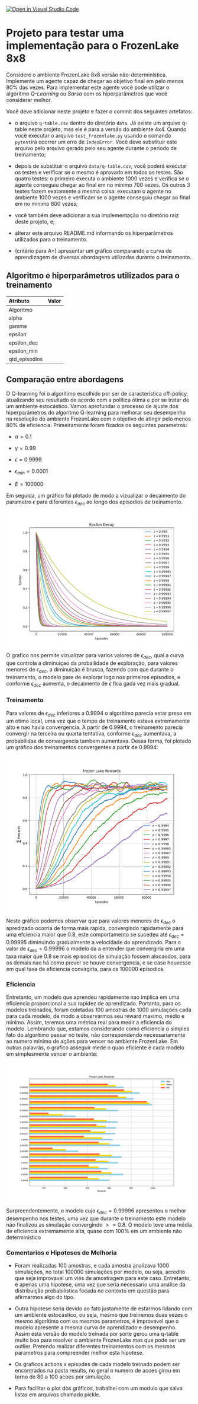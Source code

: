 [![Open in Visual Studio Code](https://classroom.github.com/assets/open-in-vscode-c66648af7eb3fe8bc4f294546bfd86ef473780cde1dea487d3c4ff354943c9ae.svg)](https://classroom.github.com/online_ide?assignment_repo_id=10442743&assignment_repo_type=AssignmentRepo)
# Projeto para testar uma implementação para o FrozenLake 8x8

Considere o ambiente FrozenLake 8x8 versão não-determinística. Implemente um agente capaz de chegar ao objetivo final em pelo menos 80% das vezes. Para implementar este agente você pode utilizar o algoritmo *Q-Learning* ou *Sarsa* com os hiperparâmetros que você considerar melhor. 

Você deve adicionar neste projeto e fazer o commit dos seguintes artefatos: 

* o arquivo `q-table.csv` dentro do diretório `data`. Já existe um arquivo q-table neste projeto, mas ele é para a versão do ambiente 4x4. Quando você executar o arquivo `test_frozenlake.py` usando o comando `pytest`irá ocorrer um erro de `IndexError`. Você deve substituir este arquivo pelo arquivo gerado pelo seu agente durante o período de treinamento; 

* depois de substituir o arquivo `data/q-table.csv`, você poderá executar os testes e verificar se o mesmo é aprovado em todos os testes. São quatro testes: o primeiro executa o ambiente 1000 vezes e verifica se o agente conseguiu chegar ao final em no mínimo 700 vezes. Os outros 3 testes fazem exatamente a mesma coisa: executam o agente no ambiente 1000 vezes e verificam se o agente conseguiu chegar ao final em no mínimo 800 vezes;

* você também deve adicionar a sua implementação no diretório raiz deste projeto, e;

* alterar este arquivo README.md informando os hiperparâmetros utilizados para o treinamento. 

* (critério para A+) apresentar um gráfico comparando a curva de aprendizagem de diversas abordagens utilizadas durante o treinamento. 

## Algoritmo e hiperparâmetros utilizados para o treinamento

| Atributo        |  Valor     |
|:----------------|:----------:|
| Algoritmo       |            |
| alpha           |            |
| gamma           |            |
| epsilon         |            |
| epsilon_dec     |            |
| epsilon_min     |            |
| qtd_episodios   |            |


## Comparação entre abordagens

O Q-learning foi o algorítimo escolhido por ser de característica off-policy, atualizando seu resultado de acordo com a política ótima e por se tratar de um ambiente estocástico. Vamos aprofundar o processo de ajuste dos hiperparâmetros do algoritmo Q-learning para melhorar seu desempenho na resolução do ambiente FrozenLake com o objetivo de atingir pelo menos 80% de eficiencia. Primeiramente foram fixados os seguintes parametros:


* $\alpha = 0.1$

* $\gamma = 0.99$

* $\epsilon = 0.9999$

* $\epsilon_{min} = 0.0001$

* $E = 100000$

Em seguida, um gráfico foi plotado de modo a vizualizar o decaimento do parametro $\epsilon$ para diferentes $\epsilon_{dec}$ ao longo dos episodios de treinamento.

![alt text](results/epsilon_per_episodes.png "Epsilon x Episodes")

<!-- O gráfico ajuda a visualizar o efeito de diferentes valores de epsilon na compensação exploration-explotation durante o processo de Q-learning. Um valor mais alto de epsilon significa que o algoritmo tem mais chances de explorar o ambiente selecionando ações aleatórias, enquanto um valor mais baixo de epsilon significa que o algoritmo tem mais chances de explorar os valores Q aprendidos selecionando a ação com o valor Q mais alto.

Além disso, mostra que, à medida que o epsilon diminui ao longo do tempo, o algoritmo se concentra mais em explorar os valores Q aprendidos, o que pode levar a um desempenho melhor na tarefa. No entanto, um valor baixo de epsilon pode fazer com que o algoritmo fique preso em um ótimo local e perca o ótimo global. Portanto, é essencial equilibrar a exploração e a "exploitação" escolhendo um valor apropriado de $\epsilon_{dec}$. -->

O grafico nos permite vizualizar para varios valores de $\epsilon_{dec}$, qual a curva que controla a diminuiçao da probailidade de exploração, para valores menores de $\epsilon_{dec}$, a diminuição é brusca, fazendo com que durante o treinamento, o modelo pare de explorar logo nos primeiros episodios, e conforme $\epsilon_{dec}$ aumenta, o decaimento de $\epsilon$ fica gada vez mais gradual.

### Treinamento

Para valores de $\epsilon_{dec}$ inferiores a $0.9994$ o algoritimo parecia estar preso em um otimo local, uma vez que o tempo de treinamento estava extremamente alto e nao havia convergencia. A partir de $0.9994$, o treinamento parecia convergir na terceira ou quarta tentativa, conforme $\epsilon_{dec}$ aumentava, a probabilidae de convergencia tambem aumentava. Dessa forma, foi plotado um gráfico dos treinamentos convergentes a partir de $0.9994$:

![alt text](results/rewards_per_episodes.png "Rewards x Episodes")

Neste gráfico podemos observar que para valores menores de $\epsilon_{dec}$ o apredizado ocorria de forma mais rapida, convergindo rapidamente para uma efciencia maior que 0.8, este comportamento se sucedeu até $\epsilon_{dec} = 0.99995$ diminuindo gradualmente a velocidade do aprendizado. Para o valor de $\epsilon_{dec} = 0.99996$ o modelo da a entender que convergiria em uma taxa maior que 0.8 se mais episodios de simulação fossem alocaodos, para os demais nao há como prever se houve convergencia, e se caso houvesse em qual taxa de eficiencia convirgiria, para os 100000 episodios.

### Eficiencia

Entretanto, um modelo que aprendeu rapidamente nao implica em uma eficiencia proporcional a sua rapidez de aprendizado. Portanto, para os modelos treinados, foram coletadas 100 amostras de 1000 simulações cada para cada modelo, de modo a observarmos seu reward maximo, médio e minimo. Assim, teremos uma métrica real para medir a eficiencia do modelo. Lembrando que, estamos considerando como eficiencia o simples fato do algorítimo passar no teste, não correspondendo necessariamente ao numero minimo de ações para vencer no ambiente FrozenLake. Em outras palavras, o grafico asseguir mede o quao eficiente é cada modelo em simplesmente vencer o ambiente:

![alt text](results/rewards_stats.png "Rewards x Episodes")

Surpreendentemente, o modelo cujo $\epsilon_{dec} = 0.99996$ apresentou o melhor desempenho nos testes, uma vez que durante o treinamento este modelo não finalizou as simulação convergindo $>=0.8$. O modelo teve uma média de eficiencia extremamente alta, quase com 100% em um ambiente não deterministico

### Comentarios e Hipoteses de Melhoria

* Foram realizadas 100 amostras, e cada amostra analizava 1000 simulações, no total 100000 simulações por modelo, ou seja, acredito que seja improvavel um viés de amostragem para este caso. Entretanto, é apenas uma hipotese, uma vez que seria necessario uma análise da distribuição probabilistica focada no contexto em questão para afirmarmos algo do tipo.

* Outra hipotese seria devido ao fato justamente de estarmos lidando com um ambiente estocástico, ou seja, mesmo que treinemos duas vezes o mesmo algorítimo com os mesmos parametros, é improvavel que o modelo apresente a mesma curva de aprendizado e desempenho. Assim esta versão do modelo treinada por sorte gerou uma q-table muito boa para resolver o ambiente FrozenLake mas que pode ser um outlier. Pretendo realizar diferentes treinamentos com os mesmos parametros para compreender melhor esta hipotese.

* Os graficos actions x episodes de cada modelo treinado podem ser encontrados na pasta results, no geral o numero de acoes girou em torno de 80 a 100 acoes por simulação.

* Para facilitar o plot dos gráficos, trabalhei com um modulo que salva listas em arquivos chamado pickle.



